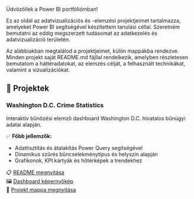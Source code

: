 Üdvözöllek a Power BI portfóliómban!

Ez az oldal az adatvizualizációs és -elemzési projektjeimet tartalmazza, amelyeket Power BI segítségével készítettem tanulási céllal. Szeretném bemutatni az eddig megszerzett tudásomat az adatkezelés és adatvizualizáció területén.  

Az alábbiakban megtalálod a projektjeimet, külön mappákba rendezve. Minden projekt saját README.md fájllal rendelkezik, amelyben részletesen bemutatom a háttéradatokat, az elemzés célját, a felhasznált technikákat, valamint a vizualizációkat.

## 📌 Projektek

### Washington D.C. Crime Statistics
Interaktív bűnözési elemző dashboard Washington D.C. hivatalos bűnügyi adatai alapján.

✅ **Főbb jellemzők:**
- Adattisztítás és átalakítás Power Query segítségével
- Dinamikus szűrés bűncselekménytípus és helyszín alapján
- Grafikonok, KPI kártyák és hőtérképek a trendekhez

📋 [README megnyitása](./Washington_Crime/README.md)  
🖼️ [Dashboard képernyőkép](./Washington_Crime/Washington_DC_crime.png)  
📂 [Projekt mappa megnyitása](./Washington_Crime)
